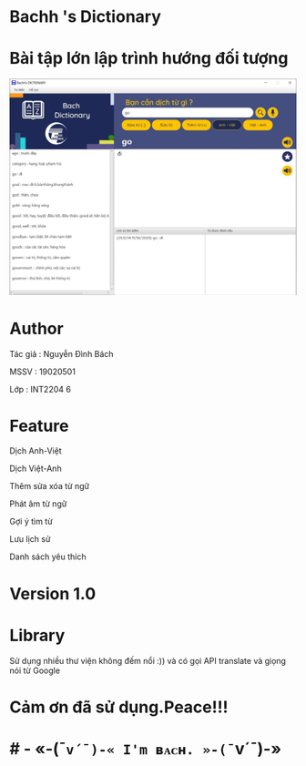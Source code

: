 # Bachh 's Dictionary

# Bài tập lớn lập trình hướng đối tượng

![demo image](https://github.com/bach20052001/Dictionary/blob/master/src/Images/application.JPG)

# Author

Tác giả : Nguyễn Đình Bách

MSSV : 19020501

Lớp : INT2204 6

# Feature

Dịch Anh-Việt

Dịch Việt-Anh

Thêm sửa xóa từ ngữ

Phát âm từ ngữ

Gợi ý tìm từ

Lưu lịch sử

Danh sách yêu thích

# Version 1.0

# Library 
Sử dụng nhiều thư viện không đếm nổi :)) và có gọi API translate và giọng nói từ Google 

# Cảm ơn đã sử dụng.Peace!!!

# # - «-(¯`v´¯)-« I'm ʙᴀᴄʜ. »-(¯`v´¯)-»
